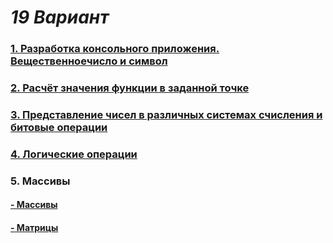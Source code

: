 # *19 Вариант*

### [1. Разработка консольного приложения. Вещественноечисло и символ](https://github.com/sskrolkina/ITMO_Programming_1_sem/blob/main/Task_1.c)

### [2. Расчёт значения функции в заданной точке](https://github.com/sskrolkina/ITMO_Programming_1_sem/blob/main/Task_2.c)

### [3. Представление чисел в различных системах счисления и битовые операции](https://github.com/sskrolkina/ITMO_Programming_1_sem/blob/main/Task_3.c)

### [4. Логические операции](https://github.com/sskrolkina/ITMO_Programming_1_sem/blob/main/Task_4.c)

### 5. Массивы

#### [- Массивы](https://github.com/sskrolkina/ITMO_Programming_1_sem/blob/main/Task_5/1.c)
#### [- Матрицы](https://github.com/sskrolkina/ITMO_Programming_1_sem/blob/main/Task_5/2.c)
